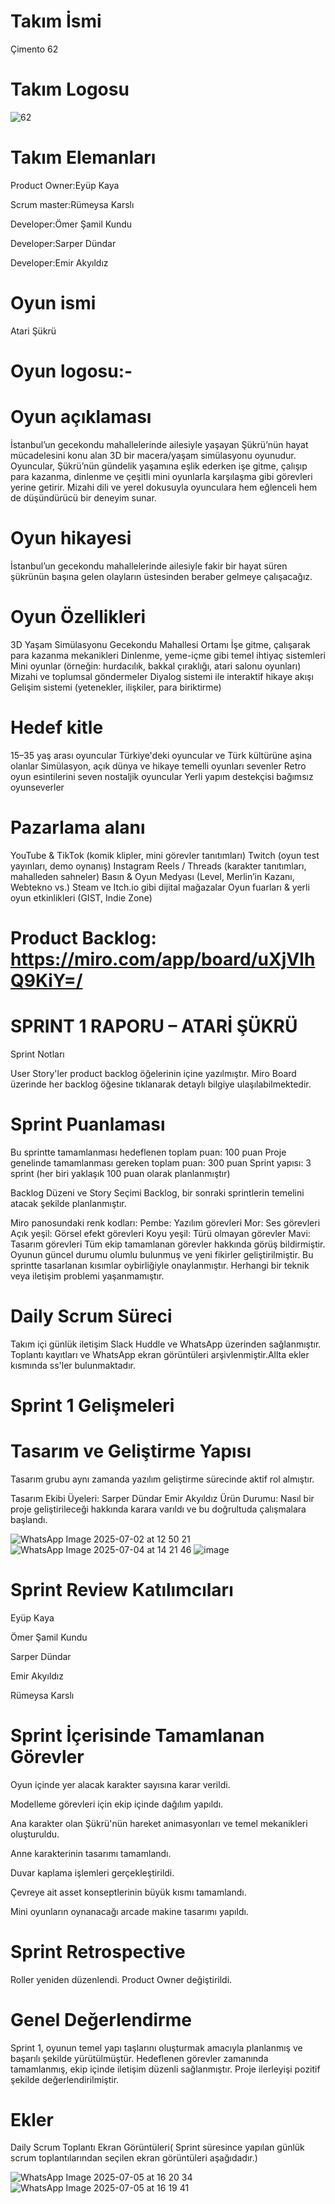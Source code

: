 # Takım İsmi
Çimento 62
# Takım Logosu
![62](https://github.com/user-attachments/assets/e0e2a999-9937-4eed-9526-25c412062346)


# Takım Elemanları

Product Owner:Eyüp Kaya

Scrum master:Rümeysa Karslı

Developer:Ömer Şamil Kundu

Developer:Sarper Dündar

Developer:Emir Akyıldız

# Oyun ismi
Atari Şükrü
# Oyun logosu:-
# Oyun açıklaması
İstanbul’un gecekondu mahallelerinde ailesiyle yaşayan Şükrü’nün hayat mücadelesini konu alan 3D bir macera/yaşam simülasyonu oyunudur. Oyuncular, Şükrü’nün gündelik yaşamına eşlik ederken işe gitme, çalışıp para kazanma, dinlenme ve çeşitli mini oyunlarla karşılaşma gibi görevleri yerine getirir. Mizahi dili ve yerel dokusuyla oyunculara hem eğlenceli hem de düşündürücü bir deneyim sunar.

# Oyun hikayesi

İstanbul’un gecekondu mahallelerinde ailesiyle fakir bir hayat süren şükrünün başına gelen olayların üstesinden beraber gelmeye çalışacağız.
# Oyun Özellikleri

 3D Yaşam Simülasyonu
 Gecekondu Mahallesi Ortamı
 İşe gitme, çalışarak para kazanma mekanikleri
 Dinlenme, yeme-içme gibi temel ihtiyaç sistemleri
 Mini oyunlar (örneğin: hurdacılık, bakkal çıraklığı, atari salonu oyunları)
 Mizahi ve toplumsal göndermeler
 Diyalog sistemi ile interaktif hikaye akışı
 Gelişim sistemi (yetenekler, ilişkiler, para biriktirme)

# Hedef kitle
15–35 yaş arası oyuncular
Türkiye'deki oyuncular ve Türk kültürüne aşina olanlar
Simülasyon, açık dünya ve hikaye temelli oyunları sevenler
Retro oyun esintilerini seven nostaljik oyuncular
Yerli yapım destekçisi bağımsız oyunseverler

# Pazarlama alanı
YouTube & TikTok (komik klipler, mini görevler tanıtımları)
 Twitch (oyun test yayınları, demo oynanış)
 Instagram Reels / Threads (karakter tanıtımları, mahalleden sahneler)
 Basın & Oyun Medyası (Level, Merlin’in Kazanı, Webtekno vs.)
 Steam ve Itch.io gibi dijital mağazalar
 Oyun fuarları & yerli oyun etkinlikleri (GIST, Indie Zone)

# Product Backlog: https://miro.com/app/board/uXjVIhQ9KiY=/


# SPRINT 1 RAPORU – ATARİ ŞÜKRÜ
Sprint Notları

User Story'ler product backlog öğelerinin içine yazılmıştır.
Miro Board üzerinde her backlog öğesine tıklanarak detaylı bilgiye ulaşılabilmektedir.

# Sprint Puanlaması

Bu sprintte tamamlanması hedeflenen toplam puan: 100 puan
Proje genelinde tamamlanması gereken toplam puan: 300 puan
Sprint yapısı: 3 sprint (her biri yaklaşık 100 puan olarak planlanmıştır)

Backlog Düzeni ve Story Seçimi
Backlog, bir sonraki sprintlerin temelini atacak şekilde planlanmıştır.

Miro panosundaki renk kodları:
Pembe: Yazılım görevleri
Mor: Ses görevleri
Açık yeşil: Görsel efekt görevleri
Koyu yeşil: Türü olmayan görevler
Mavi: Tasarım görevleri
Tüm ekip tamamlanan görevler hakkında görüş bildirmiştir.
Oyunun güncel durumu olumlu bulunmuş ve yeni fikirler geliştirilmiştir.
Bu sprintte tasarlanan kısımlar oybirliğiyle onaylanmıştır.
Herhangi bir teknik veya iletişim problemi yaşanmamıştır.

# Daily Scrum Süreci
Takım içi günlük iletişim Slack Huddle ve WhatsApp üzerinden sağlanmıştır.
Toplantı kayıtları ve WhatsApp ekran görüntüleri arşivlenmiştir.Allta ekler kısmında ss'ler bulunmaktadır.

# Sprint 1 Gelişmeleri

# Tasarım ve Geliştirme Yapısı
Tasarım grubu aynı zamanda yazılım geliştirme sürecinde aktif rol almıştır.

Tasarım Ekibi Üyeleri:
Sarper Dündar
Emir Akyıldız
Ürün Durumu:
Nasıl bir proje geliştirileceği hakkında karara varıldı ve bu doğrultuda çalışmalara başlandı. 

![WhatsApp Image 2025-07-02 at 12 50 21](https://github.com/user-attachments/assets/0d347e0c-89f4-4961-bd16-625b55ae9ae6)
![WhatsApp Image 2025-07-04 at 14 21 46](https://github.com/user-attachments/assets/7ce71a0f-e563-4e98-9585-dfdc9b624087)
![image](https://github.com/user-attachments/assets/b837b1dc-056d-44be-ab67-7720cc5794b7)





# Sprint Review Katılımcıları
Eyüp Kaya

Ömer Şamil Kundu

Sarper Dündar

Emir Akyıldız

Rümeysa Karslı

# Sprint İçerisinde Tamamlanan Görevler
Oyun içinde yer alacak karakter sayısına karar verildi.

Modelleme görevleri için ekip içinde dağılım yapıldı.

Ana karakter olan Şükrü'nün hareket animasyonları ve temel mekanikleri oluşturuldu.

Anne karakterinin tasarımı tamamlandı.

Duvar kaplama işlemleri gerçekleştirildi.

Çevreye ait asset konseptlerinin büyük kısmı tamamlandı.

Mini oyunların oynanacağı arcade makine tasarımı yapıldı.

# Sprint Retrospective
Roller yeniden düzenlendi. Product Owner değiştirildi.

# Genel Değerlendirme
Sprint 1, oyunun temel yapı taşlarını oluşturmak amacıyla planlanmış ve başarılı şekilde yürütülmüştür. Hedeflenen görevler zamanında tamamlanmış, ekip içinde iletişim düzenli sağlanmıştır. Proje ilerleyişi pozitif şekilde değerlendirilmiştir.


# Ekler
Daily Scrum Toplantı Ekran Görüntüleri( Sprint süresince yapılan günlük scrum toplantılarından seçilen ekran görüntüleri aşağıdadır.)

![WhatsApp Image 2025-07-05 at 16 20 34](https://github.com/user-attachments/assets/f0bd97aa-0416-430e-81ae-870dd24da5d8)
![WhatsApp Image 2025-07-05 at 16 19 41](https://github.com/user-attachments/assets/b825388d-3c80-458c-a316-e2c79481d34a)
